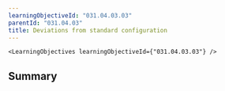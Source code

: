 ```yaml
---
learningObjectiveId: "031.04.03.03"
parentId: "031.04.03"
title: Deviations from standard configuration
---
```


```tsx eval
<LearningObjectives learningObjectiveId={"031.04.03.03"} />
```

## Summary
